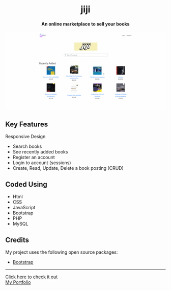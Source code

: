 <h1 align="center">
    jiji
    <h4 align="center">An online marketplace to sell your books</h4>
</h1>


<a href="https://pinderbal.ca/jiji">![screenshot](jiji-demo.gif?raw=true)</a>

## Key Features
Responsive Design
* Search books
* See recently added books
* Register an account
* Login to account (sessions)
* Create, Read, Update, Delete a book posting (CRUD)

## Coded Using
* Html
* CSS
* JavaScript
* Bootstrap
* PHP
* MySQL

## Credits
My project uses the following open source packages:
- [Bootstrap](https://getbootstrap.com/)

<hr>
<a href="https://pinderbal.ca/jiji">Click here to check it out</a>
<br>
<a href="https://pinderbal.ca/">My Portfolio</a>
